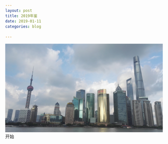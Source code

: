 ```yaml
---
layout: post
title: 2019年鉴
date: 2019-01-11
categories: blog

---
```

![Alt text](/img/2.jpg)
   开始
